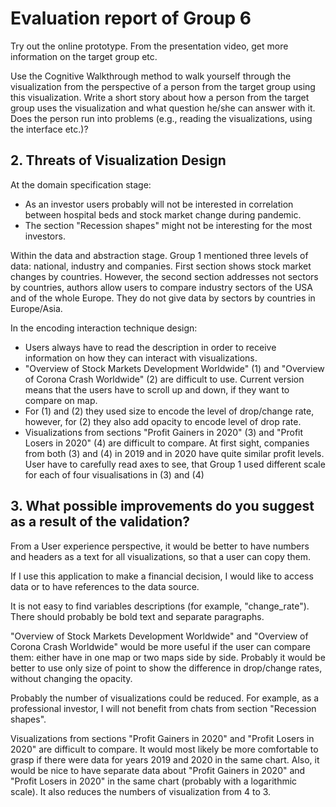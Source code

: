 # Evaluation report of Group 6

Try out the online prototype. From the presentation video, get more information on the target group etc.

Use the Cognitive Walkthrough method to walk yourself through the visualization from the perspective of a person from the target group using this visualization. Write a short story about how a person from the target group uses the visualization and what question he/she can answer with it. Does the person run into problems (e.g., reading the visualizations, using the interface etc.)?

## 2. Threats of Visualization Design

At the domain specification stage: 
* As an investor users probably will not be interested in correlation between hospital beds and stock market change during pandemic.
* The section "Recession shapes" might not be interesting for the most investors. 

Within the data and abstraction stage. Group 1 mentioned three levels of data: national, industry and companies. First section shows stock market changes by countries. However, the second section addresses not sectors by countries, authors allow users to compare industry sectors of the USA and of the whole Europe. They do not give data by sectors by countries in Europe/Asia.

In the encoding interaction technique design:
* Users always have to read the description in order to receive information on how they can interact with visualizations. 
* "Overview of Stock Markets Development Worldwide" (1) and "Overview of Corona Crash Worldwide" (2) are difficult to use. Current version means that the users have to scroll up and down, if they want to compare on map. 
* For (1) and (2) they used size to encode the level of drop/change rate, however, for (2) they also add opacity to encode level of drop rate.
* Visualizations from sections "Profit Gainers in 2020" (3) and "Profit Losers in 2020" (4) are difficult to compare. At first sight, companies from both (3) and (4) in 2019 and in 2020 have quite similar profit levels. User have to carefully read axes to see, that Group 1 used different scale for each of four visualisations in (3) and (4)

## 3. What possible improvements do you suggest as a result of the validation?

From a User experience perspective, it would be better to have numbers and headers as a text  for all visualizations, so that a user can copy them.

If I use this application to make a financial decision, I would like to access data or to have references to the data source.

It is not easy to find variables descriptions (for example, "change_rate"). There should probably be bold text and separate paragraphs.

"Overview of Stock Markets Development Worldwide" and "Overview of Corona Crash Worldwide" would be more useful if the user can compare them: either have in one map or two maps side by side. Probably it would be better to use only size of point to show the difference in drop/change rates, without changing the opacity.

Probably the number of visualizations could be reduced. For example, as a professional investor, I will not benefit from chats from section "Recession shapes".

Visualizations from sections "Profit Gainers in 2020" and "Profit Losers in 2020" are difficult to compare. It would most likely be more comfortable to grasp if there were data for years 2019 and 2020 in the same chart. Also, it would be nice to have separate data about "Profit Gainers in 2020" and "Profit Losers in 2020" in the same chart (probably with a logarithmic scale). It also reduces the numbers of visualization from 4 to 3. 

